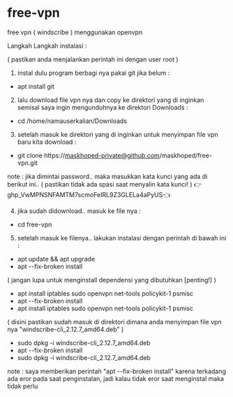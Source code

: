 # free-vpn
free vpn ( windscribe ) menggunakan openvpn

Langkah Langkah instalasi :

( pastikan anda menjalankan perintah ini dengan user root )

1. instal dulu program berbagi nya pakai git jika belum :

- apt install git


2. lalu download file vpn nya dan copy ke direktori yang di inginkan semisal saya ingin mengunduhnya ke direktori Downloads :

- cd /home/namauserkalian/Downloads


3. setelah masuk ke direktori yang di inginkan untuk menyimpan file vpn baru kita download :

- git clone https://maskhoped-private@github.com/maskhoped/free-vpn.git

note : jika dimintai password.. maka masukkan kata kunci yang ada di berikut ini.. ( pastikan tidak ada spasi saat menyalin kata kunci! )
👉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👈


4. jika sudah didownload.. masuk ke file nya :

- cd free-vpn


5. setelah masuk ke filenya.. lakukan instalasi dengan perintah di bawah ini :

- apt update && apt upgrade
- apt --fix-broken install

( jangan lupa untuk menginstall dependensi yang dibutuhkan [penting!] )
- apt install iptables sudo openvpn net-tools policykit-1 psmisc
- apt --fix-broken install
- apt install iptables sudo openvpn net-tools policykit-1 psmisc

( disini pastikan sudah masuk di direktori dimana anda menyimpan file vpn nya "windscribe-cli_2.12.7_amd64.deb" )
- sudo dpkg -i windscribe-cli_2.12.7_amd64.deb
- apt --fix-broken install
- sudo dpkg -i windscribe-cli_2.12.7_amd64.deb

note : saya memberikan perintah "apt --fix-broken install" karena terkadang ada eror pada saat penginstalan, jadi kalau tidak eror saat menginstal maka tidak perlu





